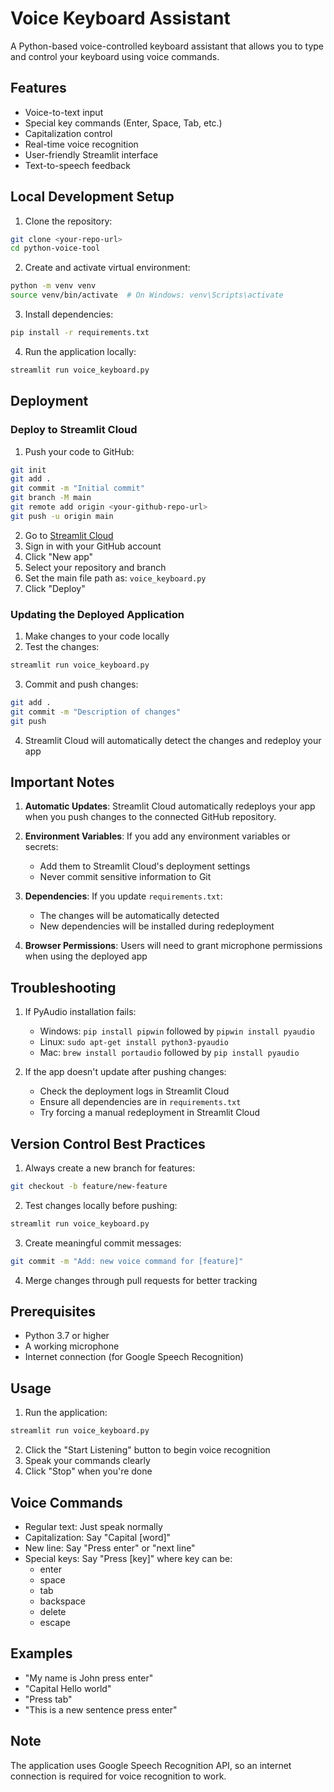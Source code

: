 # Voice Keyboard Assistant

A Python-based voice-controlled keyboard assistant that allows you to type and control your keyboard using voice commands.

## Features

- Voice-to-text input
- Special key commands (Enter, Space, Tab, etc.)
- Capitalization control
- Real-time voice recognition
- User-friendly Streamlit interface
- Text-to-speech feedback

## Local Development Setup

1. Clone the repository:
```bash
git clone <your-repo-url>
cd python-voice-tool
```

2. Create and activate virtual environment:
```bash
python -m venv venv
source venv/bin/activate  # On Windows: venv\Scripts\activate
```

3. Install dependencies:
```bash
pip install -r requirements.txt
```

4. Run the application locally:
```bash
streamlit run voice_keyboard.py
```

## Deployment

### Deploy to Streamlit Cloud

1. Push your code to GitHub:
```bash
git init
git add .
git commit -m "Initial commit"
git branch -M main
git remote add origin <your-github-repo-url>
git push -u origin main
```

2. Go to [Streamlit Cloud](https://streamlit.io/cloud)
3. Sign in with your GitHub account
4. Click "New app"
5. Select your repository and branch
6. Set the main file path as: `voice_keyboard.py`
7. Click "Deploy"

### Updating the Deployed Application

1. Make changes to your code locally
2. Test the changes:
```bash
streamlit run voice_keyboard.py
```

3. Commit and push changes:
```bash
git add .
git commit -m "Description of changes"
git push
```

4. Streamlit Cloud will automatically detect the changes and redeploy your app

## Important Notes

1. **Automatic Updates**: Streamlit Cloud automatically redeploys your app when you push changes to the connected GitHub repository.

2. **Environment Variables**: If you add any environment variables or secrets:
   - Add them to Streamlit Cloud's deployment settings
   - Never commit sensitive information to Git

3. **Dependencies**: If you update `requirements.txt`:
   - The changes will be automatically detected
   - New dependencies will be installed during redeployment

4. **Browser Permissions**: Users will need to grant microphone permissions when using the deployed app

## Troubleshooting

1. If PyAudio installation fails:
   - Windows: `pip install pipwin` followed by `pipwin install pyaudio`
   - Linux: `sudo apt-get install python3-pyaudio`
   - Mac: `brew install portaudio` followed by `pip install pyaudio`

2. If the app doesn't update after pushing changes:
   - Check the deployment logs in Streamlit Cloud
   - Ensure all dependencies are in `requirements.txt`
   - Try forcing a manual redeployment in Streamlit Cloud

## Version Control Best Practices

1. Always create a new branch for features:
```bash
git checkout -b feature/new-feature
```

2. Test changes locally before pushing:
```bash
streamlit run voice_keyboard.py
```

3. Create meaningful commit messages:
```bash
git commit -m "Add: new voice command for [feature]"
```

4. Merge changes through pull requests for better tracking

## Prerequisites

- Python 3.7 or higher
- A working microphone
- Internet connection (for Google Speech Recognition)

## Usage

1. Run the application:
```bash
streamlit run voice_keyboard.py
```

2. Click the "Start Listening" button to begin voice recognition
3. Speak your commands clearly
4. Click "Stop" when you're done

## Voice Commands

- Regular text: Just speak normally
- Capitalization: Say "Capital [word]"
- New line: Say "Press enter" or "next line"
- Special keys: Say "Press [key]" where key can be:
  - enter
  - space
  - tab
  - backspace
  - delete
  - escape

## Examples

- "My name is John press enter"
- "Capital Hello world"
- "Press tab"
- "This is a new sentence press enter"

## Note

The application uses Google Speech Recognition API, so an internet connection is required for voice recognition to work. 